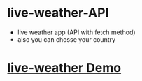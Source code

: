 # live-weather-API
 - live weather app (API with fetch method)
 - also you can chosse your country 
 <h1>
 <a href="http://live-weather-api.epizy.com/" target="_blank" >live-weather Demo</a>
 </h1>
